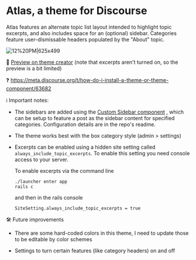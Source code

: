 # Atlas, a theme for Discourse

Atlas features an alternate topic list layout intended to highlight topic excerpts, and also includes space for an (optional) sidebar. Categories feature user-dismissable headers populated by the "About" topic. 

![12%20PM|625x499](https://d11a6trkgmumsb.cloudfront.net/optimized/3X/b/8/b8f1197639f15c182e9c2945e958ede81483639e_2_1250x998.png) 

:telescope: [Preview on theme creator]( https://theme-creator.discourse.org/theme/awesomerobot/atlas-theme) (note that excerpts aren't turned on, so the preview is a bit limited) 


:question:  https://meta.discourse.org/t/how-do-i-install-a-theme-or-theme-component/63682




:information_source: Important notes:

* The sidebars are added using the [Custom Sidebar component](https://github.com/awesomerobot/discourse-custom-sidebar) , which can be setup to feature a post as the sidebar content for specified categories. Configuration details are in the repo's readme. 

* The theme works best with the box category style (admin > settings)

* Excerpts can be enabled using a hidden site setting called `always_include_topic_excerpts`. To enable this setting you need console access to your server. 


  To enable excerpts via the command line

  ```
  ./launcher enter app
  rails c
  ```

  and then in the rails console

  ```
  SiteSetting.always_include_topic_excerpts = true
  ```






:hammer_and_wrench: Future improvements

* There are some hard-coded colors in this theme, I need to update those to be editable by color schemes

* Settings to turn certain features (like category headers) on and off
